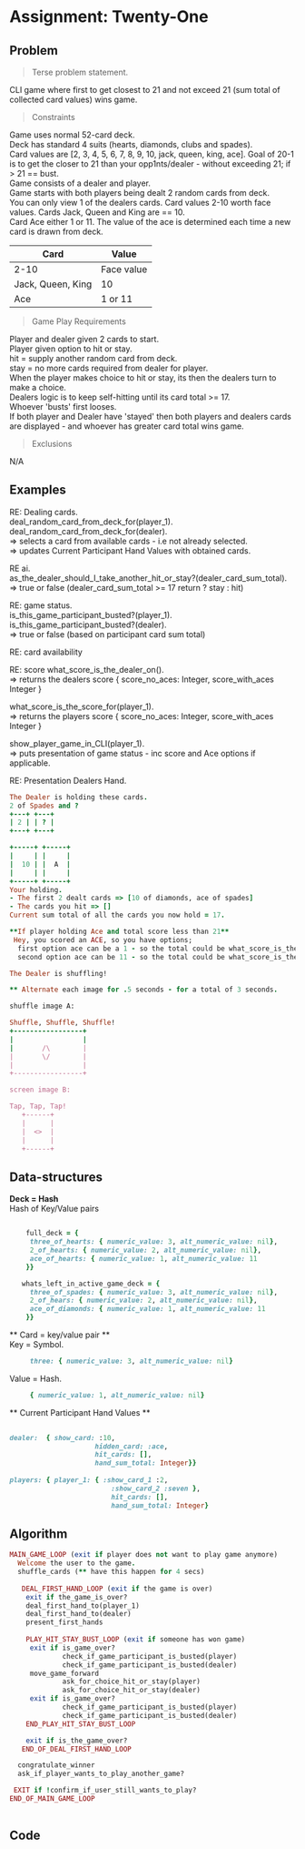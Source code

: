 # Assignment: Twenty-One

## Problem
> Terse problem statement. 
 
CLI game where first to get closest to 21 and not exceed 21 (sum total of collected card values) wins game.

> Constraints 

Game uses normal 52-card deck.  
Deck has standard 4 suits (hearts, diamonds, clubs and spades).  
Card values are [2, 3, 4, 5, 6, 7, 8, 9, 10, jack, queen, king, ace]. 
Goal of 20-1 is to get the closer to 21 than your opp1nts/dealer - without exceeding 21;  if > 21 == bust.  
Game consists of a dealer and player.  
Game starts with both players being dealt 2 random cards from deck.  
You can only view 1 of the dealers cards.
Card values 2-10 worth face values. 
Cards Jack, Queen and King are == 10.   
Card Ace either 1 or 11. 
The value of the ace is determined each time a new card is drawn from deck.  

| Card | Value |
|------|-------|
|2-10  | Face value |
| Jack, Queen, King | 10 |
| Ace | 1 or 11 | 

> Game Play Requirements 

Player and dealer given 2 cards to start.  
Player given option to hit or stay.  
hit = supply another random card from deck.  
stay = no more cards required from dealer for player.  
When the player makes choice to hit or stay, its then the dealers turn to make a choice.  
Dealers logic is to keep self-hitting until its card total >= 17.  
Whoever 'busts' first looses.  
If both player and Dealer have 'stayed' then both players and dealers cards are displayed - and whoever has greater card total wins game.  


> Exclusions 

N/A


## Examples
RE: Dealing cards.  
deal_random_card_from_deck_for(player_1).  
deal_random_card_from_deck_for(dealer).  
=> selects a card from available cards - i.e not already selected.  
=> updates Current Participant Hand Values with obtained cards.   

RE ai.  
as_the_dealer_should_I_take_another_hit_or_stay?(dealer_card_sum_total).  
=> true or false (dealer_card_sum_total >= 17 return ? stay : hit)

RE: game status.  
is_this_game_participant_busted?(player_1).  
is_this_game_participant_busted?(dealer).  
=> true or false (based on participant card sum total)

RE: card availability


RE: score
what_score_is_the_dealer_on().  
=> returns the dealers score { score_no_aces: Integer, score_with_aces Integer }

what_score_is_the_score_for(player_1).  
=> returns the players score { score_no_aces: Integer, score_with_aces Integer }

show_player_game_in_CLI(player_1).   
=> puts presentation of game status - inc score and Ace options if applicable.

RE: Presentation
Dealers Hand.

```ruby
The Dealer is holding these cards.
2 of Spades and ? 
+---+ +---+
| 2 | | ? |
+---+ +---+

+-----+ +-----+
|     | |     |
|  10 | |  A  |  
|     | |     |
+-----+ +-----+
Your holding.
- The first 2 dealt cards => [10 of diamonds, ace of spades]
- The cards you hit => []
Current sum total of all the cards you now hold = 17.

**If player holding Ace and total score less than 21** 
 Hey, you scored an ACE, so you have options;
  first option ace can be a 1 - so the total could be what_score_is_the_score_for(player_1)
  second option ace can be 11 - so the total could be what_score_is_the_score_for(player_1)     

```

```ruby
The Dealer is shuffling!

** Alternate each image for .5 seconds - for a total of 3 seconds.

shuffle image A:

Shuffle, Shuffle, Shuffle!
+-----------------+
|                 |        
|       /\        |
|       \/        |
|                 |
+-----------------+

screen image B:

Tap, Tap, Tap!
   +------+
   |      |
   |  <>  |
   |      |
   +------+

```



## Data-structures
**Deck = Hash**  
Hash of Key/Value pairs
````ruby 

    full_deck = {
     three_of_hearts: { numeric_value: 3, alt_numeric_value: nil},
     2_of_hearts: { numeric_value: 2, alt_numeric_value: nil},
     ace_of_hearts: { numeric_value: 1, alt_numeric_value: 11
    }}

   whats_left_in_active_game_deck = {
     three_of_spades: { numeric_value: 3, alt_numeric_value: nil},
     2_of_hears: { numeric_value: 2, alt_numeric_value: nil},
     ace_of_diamonds: { numeric_value: 1, alt_numeric_value: 11
    }}

````
** Card  = key/value pair **  
Key = Symbol.

````ruby 
     three: { numeric_value: 3, alt_numeric_value: nil}
````  
Value = Hash.

````ruby  
     { numeric_value: 1, alt_numeric_value: nil}
````

** Current Participant Hand Values  **

```ruby
 
dealer:  { show_card: :10, 
                     hidden_card: :ace,
                     hit_cards: [],
                     hand_sum_total: Integer}}
 
players: { player_1: { :show_card_1 :2, 
                         :show_card_2 :seven },
                         hit_cards: [], 
                         hand_sum_total: Integer}  
```


## Algorithm
```ruby 
MAIN_GAME_LOOP (exit if player does not want to play game anymore)
  Welcome the user to the game.
  shuffle_cards (** have this happen for 4 secs) 
  
   DEAL_FIRST_HAND_LOOP (exit if the game is over)
    exit if the_game_is_over?
    deal_first_hand_to(player_1)
    deal_first_hand_to(dealer)
    present_first_hands
   
    PLAY_HIT_STAY_BUST_LOOP (exit if someone has won game)
     exit if is_game_over?
             check_if_game_participant_is_busted(player)
             check_if_game_participant_is_busted(dealer)
     move_game_forward
             ask_for_choice_hit_or_stay(player)
             ask_for_choice_hit_or_stay(dealer)
     exit if is_game_over?
             check_if_game_participant_is_busted(player)
             check_if_game_participant_is_busted(dealer)
    END_PLAY_HIT_STAY_BUST_LOOP

    exit if is_the_game_over?
   END_OF_DEAL_FIRST_HAND_LOOP

  congratulate_winner
  ask_if_player_wants_to_play_another_game?

 EXIT if !confirm_if_user_still_wants_to_play?
END_OF_MAIN_GAME_LOOP
  
```
 

## Code